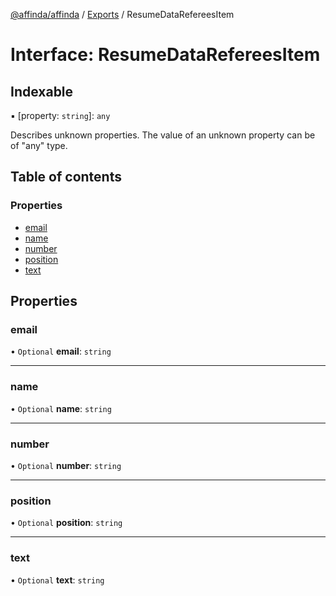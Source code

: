 [@affinda/affinda](../README.md) / [Exports](../modules.md) / ResumeDataRefereesItem

# Interface: ResumeDataRefereesItem

## Indexable

▪ [property: `string`]: `any`

Describes unknown properties. The value of an unknown property can be of "any" type.

## Table of contents

### Properties

- [email](ResumeDataRefereesItem.md#email)
- [name](ResumeDataRefereesItem.md#name)
- [number](ResumeDataRefereesItem.md#number)
- [position](ResumeDataRefereesItem.md#position)
- [text](ResumeDataRefereesItem.md#text)

## Properties

### email

• `Optional` **email**: `string`

___

### name

• `Optional` **name**: `string`

___

### number

• `Optional` **number**: `string`

___

### position

• `Optional` **position**: `string`

___

### text

• `Optional` **text**: `string`
